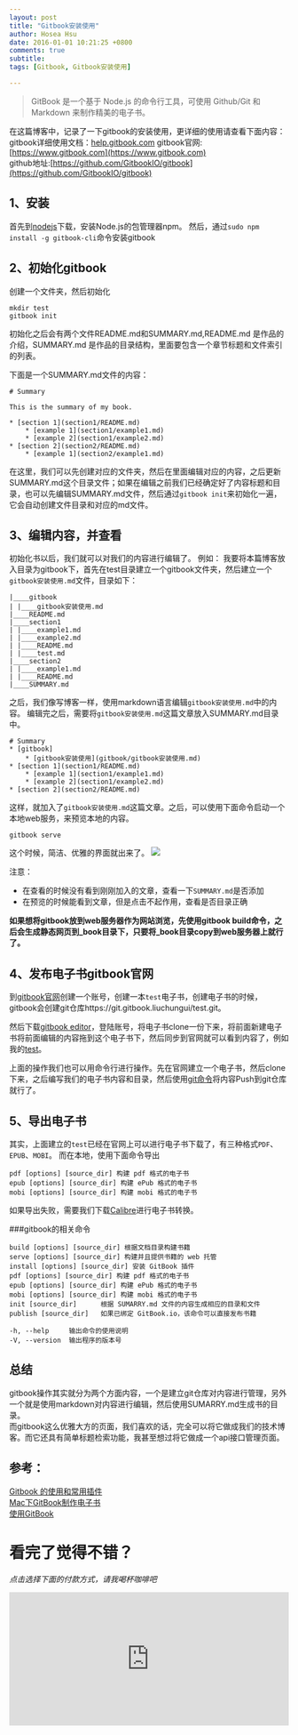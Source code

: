 ```yaml
---
layout: post
title: "Gitbook安装使用"
author: Hosea Hsu
date: 2016-01-01 10:21:25 +0800
comments: true
subtitle:
tags: [Gitbook, Gitbook安装使用]

---
```


> GitBook 是一个基于 Node.js 的命令行工具，可使用 Github/Git 和 Markdown 来制作精美的电子书。

在这篇博客中，记录了一下gitbook的安装使用，更详细的使用请查看下面内容：	
gitbook详细使用文档：[help.gitbook.com](help.gitbook.com)
gitbook官网:[https://www.gitbook.com](https://www.gitbook.com)	
github地址:[https://github.com/GitbookIO/gitbook](https://github.com/GitbookIO/gitbook)

## 1、安装
首先到[nodejs](http://nodejs.cn/)下载，安装Node.js的包管理器npm。
然后，通过`sudo npm install -g gitbook-cli`命令安装gitbook
<!-- more -->
## 2、初始化gitbook
创建一个文件夹，然后初始化

```
mkdir test
gitbook init
```

初始化之后会有两个文件README.md和SUMMARY.md,README.md 是作品的介绍，SUMMARY.md 是作品的目录结构，里面要包含一个章节标题和文件索引的列表。

下面是一个SUMMARY.md文件的内容：

```
# Summary

This is the summary of my book.

* [section 1](section1/README.md)
    * [example 1](section1/example1.md)
    * [example 2](section1/example2.md)
* [section 2](section2/README.md)
    * [example 1](section2/example1.md)
```
在这里，我们可以先创建对应的文件夹，然后在里面编辑对应的内容，之后更新SUMMARY.md这个目录文件；如果在编辑之前我们已经确定好了内容标题和目录，也可以先编辑SUMMARY.md文件，然后通过`gitbook init`来初始化一遍，它会自动创建文件目录和对应的md文件。

## 3、编辑内容，并查看
初始化书以后，我们就可以对我们的内容进行编辑了。
例如：
我要将本篇博客放入目录为gitbook下，首先在test目录建立一个gitbook文件夹，然后建立一个`gitbook安装使用.md`文件，目录如下：

```
|____gitbook
| |____gitbook安装使用.md
|____README.md
|____section1
| |____example1.md
| |____example2.md
| |____README.md
| |____test.md
|____section2
| |____example1.md
| |____README.md
|____SUMMARY.md
```
之后，我们像写博客一样，使用markdown语言编辑`gitbook安装使用.md`中的内容。
编辑完之后，需要将`gitbook安装使用.md`这篇文章放入SUMMARY.md目录中。

```
# Summary
* [gitbook]
    * [gitbook安装使用](gitbook/gitbook安装使用.md)
* [section 1](section1/README.md)
    * [example 1](section1/example1.md)
    * [example 2](section1/example2.md)
* [section 2](section2/README.md)
```
这样，就加入了`gitbook安装使用.md`这篇文章。之后，可以使用下面命令启动一个本地web服务，来预览本地的内容。

```
gitbook serve
```
这个时候，简洁、优雅的界面就出来了。
![](http://ww1.sinaimg.cn/large/7746cd07gw1eynt17tm6yj20zh0ey0ua.jpg)

注意：

* 在查看的时候没有看到刚刚加入的文章，查看一下`SUMMARY.md`是否添加
* 在预览的时候能看到文章，但是点击不起作用，查看是否目录正确 

**如果想将gitbook放到web服务器作为网站浏览，先使用gitbook build命令，之后会生成静态网页到_book目录下，只要将_book目录copy到web服务器上就行了。**

## 4、发布电子书gitbook官网
到[gitbook官网](  https://www.gitbook.com/)创建一个账号，创建一本`test`电子书，创建电子书的时候，gitbook会创建git仓库https://git.gitbook.liuchungui/test.git。

然后下载[gitbook editor](https://www.gitbook.com/editor)，登陆账号，将电子书clone一份下来，将前面新建电子书将前面编辑的内容拖到这个电子书下，然后同步到官网就可以看到内容了，例如我的[test](https://liuchungui.gitbooks.io/test/content/)。

上面的操作我们也可以用命令行进行操作。先在官网建立一个电子书，然后clone下来，之后编写我们的电子书内容和目录，然后使用[git命令](http://www.liuchungui.com/blog/2015/10/23/gitzong-jie/)将内容Push到git仓库就行了。

## 5、导出电子书
其实，上面建立的`test`已经在官网上可以进行电子书下载了，有三种格式`PDF`、`EPUB`、`MOBI`。
而在本地，使用下面命令导出

```
pdf [options] [source_dir] 构建 pdf 格式的电子书
epub [options] [source_dir] 构建 ePub 格式的电子书
mobi [options] [source_dir] 构建 mobi 格式的电子书
```
如果导出失败，需要我们下载[Calibre](http://calibre-ebook.com/)进行电子书转换。

###gitbook的相关命令
```
build [options] [source_dir] 根据文档目录构建书籍
serve [options] [source_dir] 构建并且提供书籍的 web 托管
install [options] [source_dir] 安装 GitBook 插件
pdf [options] [source_dir] 构建 pdf 格式的电子书
epub [options] [source_dir] 构建 ePub 格式的电子书
mobi [options] [source_dir] 构建 mobi 格式的电子书
init [source_dir]      根据 SUMARRY.md 文件的内容生成相应的目录和文件
publish [source_dir]   如果已绑定 GitBook.io，该命令可以直接发布书籍

-h, --help     输出命令的使用说明
-V, --version  输出程序的版本号
```
## 总结
gitbook操作其实就分为两个方面内容，一个是建立git仓库对内容进行管理，另外一个就是使用markdown对内容进行编辑，然后使用SUMARRY.md生成书的目录。	
而gitbook这么优雅大方的页面，我们喜欢的话，完全可以将它做成我们的技术博客。而它还具有简单标题检索功能，我甚至想过将它做成一个api接口管理页面。

## 参考：
[Gitbook 的使用和常用插件](http://zhaoda.net/2015/11/09/gitbook-plugins/)	
[Mac下GitBook制作电子书](http://liaoer.net/2015/04/30/Mac%E4%B8%8BGitBook%E5%88%B6%E4%BD%9C%E7%94%B5%E5%AD%90%E4%B9%A6/)	
[使用GitBook](http://blog.windrunner.info/app/gitbook-tutorial.html)	


# 看完了觉得不错？
*点击选择下面的付款方式，请我喝杯咖啡吧*
<iframe src="http://hosea.xyz/donate2me/?item=easy-select-style" style="overflow-x:hidden;overflow-y:hidden; border:0xp none #fff; min-height:240px; width:100%;"  frameborder="0" scrolling="no"></iframe>
